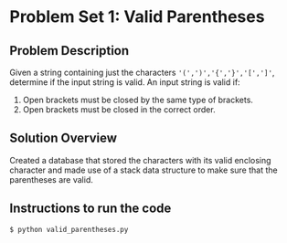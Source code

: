 # Problem Set 1: Valid Parentheses

## Problem Description
Given a string containing just the characters `'(',')','{','}','[',']'`, determine if the input string is valid. An input string is valid if:
1. Open brackets must be closed by the same type of brackets.
2. Open brackets must be closed in the correct order.

## Solution Overview
Created a database that stored the characters with its valid enclosing character and made use of a stack data structure to make sure that the parentheses are valid.

## Instructions to run the code
```
$ python valid_parentheses.py
```
